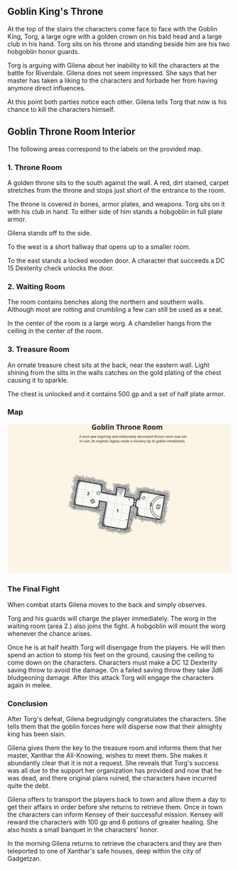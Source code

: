 ## Goblin King's Throne
At the top of the stairs the characters come face to face with the Goblin King, Torg, a large ogre with a golden crown on his bald head and a large club in his hand. Torg sits on his throne and standing beside him are his two hobgoblin honor guards.

Torg is arguing with Gilena about her inability to kill the characters at the battle for Riverdale. Gilena does not seem impressed. She says that her master has taken a liking to the characters and forbade her from having anymore direct influences.

At this point both parties notice each other. Gilena tells Torg that now is his chance to kill the characters himself.

## Goblin Throne Room Interior
The following areas correspond to the labels on the provided map.

### 1. Throne Room
A golden throne sits to the south against the wall. A red, dirt stained, carpet stretches from the throne and stops just short of the entrance to the room.

The throne is covered in bones, armor plates, and weapons. Torg sits on it with his club in hand. To either side of him stands a hobgoblin in full plate armor.

Gilena stands off to the side.

To the west is a short hallway that opens up to a smaller room.

To the east stands a locked wooden door. A character that succeeds a DC 15 Dexterity check unlocks the door.

### 2. Waiting Room
The room contains benches along the northern and southern walls. Although most are rotting and crumbling a few can still be used as a seat.

In the center of the room is a large worg. A chandelier hangs from the ceiling in the center of the room.

### 3. Treasure Room
An ornate treasure chest sits at the back, near the eastern wall. Light shining from the slits in the walls catches on the gold plating of the chest causing it to sparkle.

The chest is unlocked and it contains 500 gp and a set of half plate armor.

### Map
![Goblin Throne Room Map](../../references/maps/map-goblin-throne-room.svg)

### The Final Fight
When combat starts Gilena moves to the back and simply observes.

Torg and his guards will charge the player immediately. The worg in the waiting room (area 2.) also joins the fight. A hobgoblin will mount the worg whenever the chance arises.

Once he is at half health Torg will disengage from the players. He will then spend an action to stomp his feet on the ground, causing the ceiling to come down on the characters. Characters must make a DC 12 Dexterity saving throw to avoid the damage. On a failed saving throw they take 3d6 bludgeoning damage. After this attack Torg will engage the characters again in melee.

### Conclusion
After Torg's defeat, Gilena begrudgingly congratulates the characters. She tells them that the goblin forces here will disperse now that their almighty king has been slain.

Gilena gives them the key to the treasure room and informs them that her master, Xanthar the All-Knowing, wishes to meet them. She makes it abundantly clear that it is not a request. She reveals that Torg's success was all due to the support her organization has provided and now that he was dead, and there original plans ruined, the characters have incurred quite the debt.

Gilena offers to transport the players back to town and allow them a day to get their affairs in order before she returns to retrieve them. Once in town the characters can inform Kensey of their successful mission. Kensey will reward the characters with 100 gp and 6 potions of greater healing. She also hosts a small banquet in the characters' honor.

In the morning Gilena returns to retrieve the characters and they are then teleported to one of Xanthar's safe houses, deep within the city of Gadgetzan.